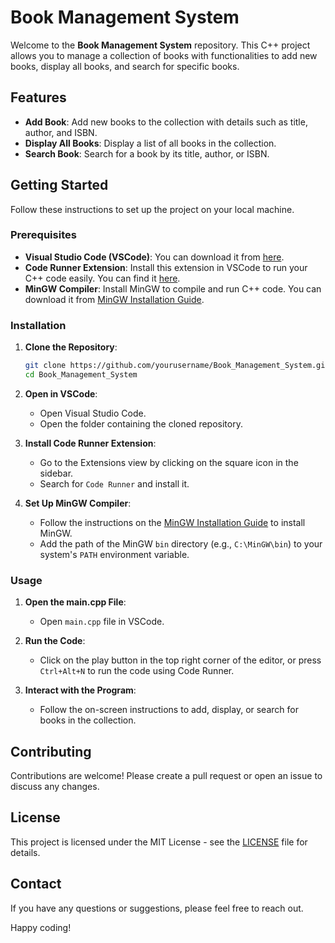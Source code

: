 # Book Management System

Welcome to the **Book Management System** repository. This C++ project allows you to manage a collection of books with functionalities to add new books, display all books, and search for specific books.

## Features

- **Add Book**: Add new books to the collection with details such as title, author, and ISBN.
- **Display All Books**: Display a list of all books in the collection.
- **Search Book**: Search for a book by its title, author, or ISBN.

## Getting Started

Follow these instructions to set up the project on your local machine.

### Prerequisites

- **Visual Studio Code (VSCode)**: You can download it from [here](https://code.visualstudio.com/).
- **Code Runner Extension**: Install this extension in VSCode to run your C++ code easily. You can find it [here](https://marketplace.visualstudio.com/items?itemName=formulahendry.code-runner).
- **MinGW Compiler**: Install MinGW to compile and run C++ code. You can download it from [MinGW Installation Guide](https://www.mingw-w64.org/downloads/).

### Installation

1. **Clone the Repository**:
    ```bash
    git clone https://github.com/yourusername/Book_Management_System.git
    cd Book_Management_System
    ```

2. **Open in VSCode**:
    - Open Visual Studio Code.
    - Open the folder containing the cloned repository.

3. **Install Code Runner Extension**:
    - Go to the Extensions view by clicking on the square icon in the sidebar.
    - Search for `Code Runner` and install it.

4. **Set Up MinGW Compiler**:
    - Follow the instructions on the [MinGW Installation Guide](https://www.mingw-w64.org/downloads/) to install MinGW.
    - Add the path of the MinGW `bin` directory (e.g., `C:\MinGW\bin`) to your system's `PATH` environment variable.

### Usage

1. **Open the main.cpp File**:
    - Open `main.cpp` file in VSCode.

2. **Run the Code**:
    - Click on the play button in the top right corner of the editor, or press `Ctrl+Alt+N` to run the code using Code Runner.

3. **Interact with the Program**:
    - Follow the on-screen instructions to add, display, or search for books in the collection.

## Contributing

Contributions are welcome! Please create a pull request or open an issue to discuss any changes.

## License

This project is licensed under the MIT License - see the [LICENSE](LICENSE) file for details.

## Contact

If you have any questions or suggestions, please feel free to reach out.

Happy coding!
